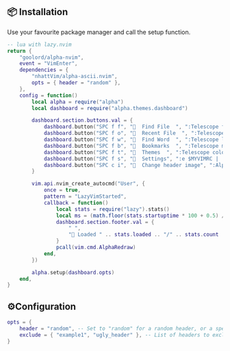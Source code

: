 ## 📦 Installation

Use your favourite package manager and call the setup function.

```lua
-- lua with lazy.nvim
return {
    "goolord/alpha-nvim",
    event = "VimEnter",
    dependencies = {
        "nhattVim/alpha-ascii.nvim",
        opts = { header = "random" },
    },
    config = function()
        local alpha = require("alpha")
        local dashboard = require("alpha.themes.dashboard")

        dashboard.section.buttons.val = {
            dashboard.button("SPC f f", "  Find File  ", ":Telescope find_files<CR>"),
            dashboard.button("SPC f o", "  Recent File  ", ":Telescope oldfiles<CR>"),
            dashboard.button("SPC f w", "  Find Word  ", ":Telescope live_grep theme=ivy<CR>"),
            dashboard.button("SPC f b", "  Bookmarks  ", ":Telescope marks theme=ivy<CR>"),
            dashboard.button("SPC f t", "  Themes  ", ":Telescope colorscheme enable_preview=false<CR>"),
            dashboard.button("SPC f s", "  Settings", ":e $MYVIMRC | :cd %:p:h <CR>"),
            dashboard.button("SPC c i", "  Change header image", ":AlphaAsciiNext<CR>"),
        }

        vim.api.nvim_create_autocmd("User", {
            once = true,
            pattern = "LazyVimStarted",
            callback = function()
                local stats = require("lazy").stats()
                local ms = (math.floor(stats.startuptime * 100 + 0.5) / 100)
                dashboard.section.footer.val = {
                    " ",
                    " Loaded " .. stats.loaded .. "/" .. stats.count .. " plugins  in " .. ms .. " ms ",
                }
                pcall(vim.cmd.AlphaRedraw)
            end,
        })

        alpha.setup(dashboard.opts)
    end,
}
```

## ⚙️Configuration

```lua
opts = {
    header = "random", -- Set to "random" for a random header, or a specific header name (without .lua extension)
    exclude = { "example1", "ugly_header" }, -- List of headers to exclude (filenames without .lua)
}
```

<!-- ## Generate header image -->
<!---->
<!-- You can use [nxtkofi's img2art github repository](https://github.com/nxtkofi/img2art) a fork of [Asthestarsfalll's img2art github repository](https://github.com/Asthestarsfalll/img2art) to generate header images. -->
<!---->
<!-- > [!Important] -->
<!-- > For more details or custom output options visit [Asthestarsfalll's img2art github repository](https://github.com/Asthestarsfalll/img2art) -->
<!-- > Without him none of this would be possible! -->
<!---->
<!-- 1. Clone my fork of ASthestarsfalll's repository. git clone https://github.com/nxtkofi/img2art -->
<!---->
<!-- 2. Install requirements inside the project root -->
<!---->
<!--     ``` -->
<!--     cd img2art -->
<!--     python -m venv ./venv -->
<!--     source venv/bin/activate -->
<!--     pip install typer opencv-python numpy -->
<!---->
<!--     ``` -->
<!---->
<!-- 3. We're now ready to go! Run: poetry run python -m img2art.cli ~/path/to/picture.jpg --scale 0.3 --threshold 20 --save-raw ./test.lua --alpha -->
<!---->
<!-- What does it do: -->
<!---->
<!-- - `--scale 0.3` This is scaling for our image. Pick a value so it fits into Your dashboard -->
<!-- - `-threshold 20` This is black-white threshold point. I suggest You play around it for a bit to see what's the best outcome for Your picture. Usually it's something between 20-150 -->
<!-- - `./test.lua` This is where our output file will go and what name will it receive. Leave .lua extension. You may change the name. -->
<!-- - `--alpha` This makes sure that we get our picture in desired output style (ready to paste into alpha's dashboard!). -->
<!---->
<!-- You should have Your output file now! Move it into header_img folder. Now to set a header image go ahead and check out my ./lua/custom/plugins/alpha.lua file. -->
<!-- Function load_random_header() loads random header image from header_img folder on nvim startup. -->
